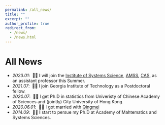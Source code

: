 ```yaml
---
permalink: /all_news/
title: ""
excerpt: ""
author_profile: true
redirect_from: 
  - /news/
  - /news.html
---
```



# All News
- *2023.01*: &nbsp;🎉🎉 I will join the [Institute of Systems Science](http://iss.amss.cas.cn/), [AMSS](http://www.amss.ac.cn/), [CAS](https://www.cas.cn/), as an assistant professor this Summer. 
- *2021.07*: &nbsp;🎉🎉 I join Georgia Institute of Technology as a Postdoctoral fellow. 
- *2020.07*: &nbsp;🎉🎉 I get Ph.D in statistics from Univeristy of Chinese Academy of Sciences and (jointly) City University of Hong Kong. 
- *2020.06.01*: &nbsp;🎉🎉 I got married with [Qingmei](https://www.linkedin.com/in/%E9%9D%92%E6%A2%85-%E8%B5%B5-727223126/)
- *2014.09*: &nbsp;🎉🎉 I start to persue my Ph.D at Academy of Mahtematics and Systems Sciences. 
